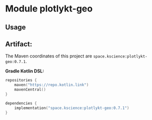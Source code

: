 # Module plotlykt-geo



## Usage

## Artifact:

The Maven coordinates of this project are `space.kscience:plotlykt-geo:0.7.1`.

**Gradle Kotlin DSL:**
```kotlin
repositories {
    maven("https://repo.kotlin.link")
    mavenCentral()
}

dependencies {
    implementation("space.kscience:plotlykt-geo:0.7.1")
}
```
